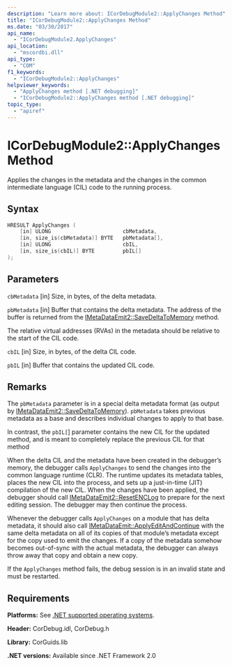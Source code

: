 ```yaml
---
description: "Learn more about: ICorDebugModule2::ApplyChanges Method"
title: "ICorDebugModule2::ApplyChanges Method"
ms.date: "03/30/2017"
api_name:
  - "ICorDebugModule2.ApplyChanges"
api_location:
  - "mscordbi.dll"
api_type:
  - "COM"
f1_keywords:
  - "ICorDebugModule2::ApplyChanges"
helpviewer_keywords:
  - "ApplyChanges method [.NET debugging]"
  - "ICorDebugModule2::ApplyChanges method [.NET debugging]"
topic_type:
  - "apiref"
---
```

# ICorDebugModule2::ApplyChanges Method

Applies the changes in the metadata and the changes in the common intermediate language (CIL) code to the running process.

## Syntax

```cpp
HRESULT ApplyChanges (
    [in] ULONG                       cbMetadata,
    [in, size_is(cbMetadata)] BYTE   pbMetadata[],
    [in] ULONG                       cbIL,
    [in, size_is(cbIL)] BYTE         pbIL[]
);
```

## Parameters

 `cbMetadata`
 [in] Size, in bytes, of the delta metadata.

 `pbMetadata`
 [in] Buffer that contains the delta metadata. The address of the buffer is returned from the [IMetaDataEmit2::SaveDeltaToMemory](../../metadata/interfaces/imetadataemit2-savedeltatomemory-method.md) method.

 The relative virtual addresses (RVAs) in the metadata should be relative to the start of the CIL code.

 `cbIL`
 [in] Size, in bytes, of the delta CIL code.

 `pbIL`
 [in] Buffer that contains the updated CIL code.

## Remarks

 The `pbMetadata` parameter is in a special delta metadata format (as output by [IMetaDataEmit2::SaveDeltaToMemory](../../metadata/interfaces/imetadataemit2-savedeltatomemory-method.md)). `pbMetadata` takes previous metadata as a base and describes individual changes to apply to that base.

 In contrast, the `pbIL[`] parameter contains the new CIL for the updated method, and is meant to completely replace the previous CIL for that method

 When the delta CIL and the metadata have been created in the debugger’s memory, the debugger calls `ApplyChanges` to send the changes into the common language runtime (CLR). The runtime updates its metadata tables, places the new CIL into the process, and sets up a just-in-time (JIT) compilation of the new CIL. When the changes have been applied, the debugger should call [IMetaDataEmit2::ResetENCLog](../../metadata/interfaces/imetadataemit2-resetenclog-method.md) to prepare for the next editing session. The debugger may then continue the process.

 Whenever the debugger calls `ApplyChanges` on a module that has delta metadata, it should also call [IMetaDataEmit::ApplyEditAndContinue](../../metadata/interfaces/imetadataemit-applyeditandcontinue-method.md) with the same delta metadata on all of its copies of that module’s metadata except for the copy used to emit the changes. If a copy of the metadata somehow becomes out-of-sync with the actual metadata, the debugger can always throw away that copy and obtain a new copy.

 If the `ApplyChanges` method fails, the debug session is in an invalid state and must be restarted.

## Requirements

 **Platforms:** See [.NET supported operating systems](https://github.com/dotnet/core/blob/main/os-lifecycle-policy.md).

 **Header:** CorDebug.idl, CorDebug.h

 **Library:** CorGuids.lib

 **.NET versions:** Available since .NET Framework 2.0
